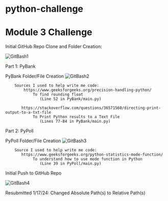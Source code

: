 # python-challenge
# Module 3 Challenge
Initial GitHub Repo Clone and Folder Creation:

![GitBash1](https://github.com/JacqueLeeMeyer/python-challenge/assets/149394665/882f8fd4-f473-46bf-adb7-573014409f9d)

Part 1: PyBank

PyBank Folder/File Creation
![GitBash2](https://github.com/JacqueLeeMeyer/python-challenge/assets/149394665/dd4df9c7-d369-4c5c-9e3a-4becae9cd445)

        Sources I used to help write me code:
            https://www.geeksforgeeks.org/precision-handling-python/
        	    To find rounding float 
                   (Line 52 in PyBank/main.py)

           https://stackoverflow.com/questions/36571560/directing-print-output-to-a-txt-file
        	    To Print Python results to a Text File 
                   (Lines 77-84 in PyBank/main.py)

Part 2: PyPoll

PyPoll Folder/File Creation
![GitBash3](https://github.com/JacqueLeeMeyer/python-challenge/assets/149394665/40c61272-aa1c-4155-9bce-c5ecc12c2485)

        Source I used to help write me code:
           https://www.geeksforgeeks.org/python-statistics-mode-function/
                To understand how to use mode function in Python
                   (Line 39 in PyPoll/main.py)

Initial Push to GitHub Repo

![GitBash4](https://github.com/JacqueLeeMeyer/python-challenge/assets/149394665/5681a3ff-dfcb-4ddc-afe5-eaeffef6601f)


Resubmitted 1/17/24: Changed Absolute Path(s) to Relative Path(s) 

